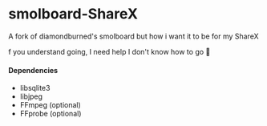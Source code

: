# smolboard-ShareX

A fork of diamondburned's smolboard but how i want it to be for my ShareX

f you understand going, I need help I don't know how to go 🤡

#### Dependencies

- libsqlite3
- libjpeg
- FFmpeg (optional)
- FFprobe (optional)


